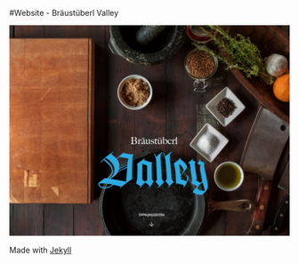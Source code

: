 
#Website - Bräustüberl Valley

![Screenshot](https://github.com/bs-valley/bs-valley.github.io/blob/master/screenshot.png)

Made with [Jekyll](https://jekyllrb.com/)
